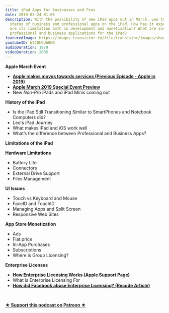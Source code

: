 ```yaml
---
title: iPad Apps for Businesses and Pros
date: 2019-02-24 01:05
description: With the possibility of new iPad apps out in March, Leo talks about the
  status of business and professional apps on the iPad. How has it expanded? What
  are its limitation both in development and monetization? What are some ways to deliver
  professional and business applications for the iPad?
featuredImage: https://images.transistor.fm/file/transistor/images/show/122/full_1533929410-artwork.jpg
youtubeID: WtC0hGUh0NQ
audioDuration: 1979
videoDuration: 2005
---
```

<p><b><strong>Apple March Event</strong></b></p><ul>
<li><a href="https://share.transistor.fm/s/3ee56c45"><strong>Apple makes moves towards services (Previous Episode - Apple in 2019)</strong></a></li>
<li><a href="https://www.imore.com/apple-march-2019-event-preview"><strong>Apple March 2019 Special Event Preview</strong></a></li>
<li>New <em>Non-Pro </em>iPads and iPad Minis coming out</li>
</ul><p><b><strong>History of the iPad </strong></b></p><ul>
<li>Is the iPad Still Transitioning Similar to SmartPhones and Notebook Computers did? </li>
<li>Leo's iPad Journey</li>
<li>What makes iPad and iOS work well </li>
<li>What’s the difference between Professional and Business Apps?</li>
</ul><p><b><strong>Limitations of the iPad </strong></b></p><p><b>Hardware Limitations </b></p><ul>
<li>Battery Life </li>
<li>Connectors </li>
<li>External Drive Support</li>
<li>Files Management</li>
</ul><p><b>UI Issues</b></p><ul>
<li>Touch vs Keyboard and Mouse</li>
<li>FaceID and TouchID</li>
<li>Managing Apps and Split Screen</li>
<li>Responsive Web Sites</li>
</ul><p><b>App Store Monetization </b></p><ul>
<li>Ads</li>
<li>Flat price</li>
<li>In-App Purchases</li>
<li>Subscriptions</li>
<li>Where is Group Licensing?</li>
</ul><p><b><strong>Enterprise Licenses </strong></b></p><ul>
<li><a href="https://support.apple.com/en-us/HT204460_"><strong>How Enterprise Licensing Works (Apple Support Page)</strong></a></li>
<li>What is Enterprise Licensing For</li>
<li>
<a href="https://www.recode.net/2019/1/30/18203231/apple-banning-facebook-research-app"><strong>How did Facebook abuse Enterprise Licensing? (Recode Article)</strong></a><strong> </strong>
</li>
</ul><p><b><br></b></p><p><strong><a rel="payment" title="★ Support this podcast on Patreon ★" href="https://www.patreon.com/empowerappsshow">★ Support this podcast on Patreon ★</a></strong></p>
      